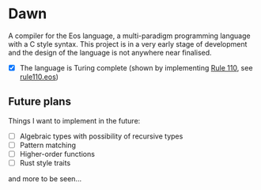 # Dawn
 
A compiler for the Eos language, a multi-paradigm programming language with a C style syntax. This project is in a very early stage of development and the design of the language is not anywhere near finalised.

- [x] The language is Turing complete (shown by implementing [Rule 110](https://en.wikipedia.org/wiki/Rule_110), see [rule110.eos](./examples/rule110.eos))

## Future plans
Things I want to implement in the future:
- [ ] Algebraic types with possibility of recursive types
- [ ] Pattern matching
- [ ] Higher-order functions 
- [ ] Rust style traits

and more to be seen...
